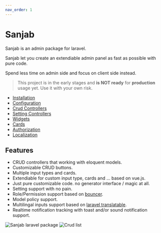 ```yaml
---
nav_order: 1
---
```

# Sanjab
Sanjab is an admin package for laravel.

Sanjab let you create an extendiable admin panel as fast as possible with pure code.

Spend less time on admin side and focus on client side instead.

> This project is in the early stages and **is NOT ready** for **production** usage yet. Use it with your own risk.

* [Installation](./install.md)
* [Configuration](./install.md#Configuration)
* [Crud Controllers](./crud.md)
* [Setting Controllers](./setting.md)
* [Widgets](./widgets.md)
* [Cards](./cards.md)
* [Authorization](./authorization.md)
* [Localization](./localization.md)

## Features
* CRUD controllers that working with eloquent models.
* Customizable CRUD buttons.
* Multiple input types and cards.
* Extendiable for custom input type, cards and ... based on vue.js.
* Just pure customizable code. no generator interface / magic at all.
* Setting support with no pain.
* Role/Permission support based on [bouncer](https://github.com/JosephSilber/bouncer).
* Model policy support.
* Multilingal inputs support based on [laravel translatable](https://github.com/Astrotomic/laravel-translatable).
* Realtime notification tracking with toast and/or sound notification support.


![Sanjab laravel package](./images/screenshots/screenshot.jpg)
![Crud list](./images/screenshots/crud_list.jpg)
